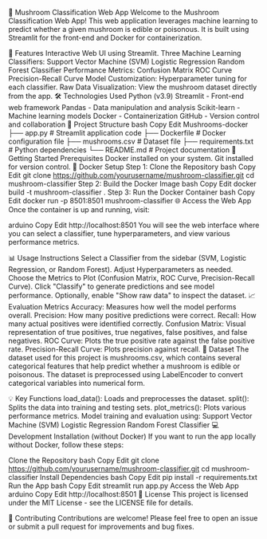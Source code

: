 🍄 Mushroom Classification Web App
Welcome to the Mushroom Classification Web App! This web application leverages machine learning to predict whether a given mushroom is edible or poisonous. It is built using Streamlit for the front-end and Docker for containerization.

🌟 Features
Interactive Web UI using Streamlit.
Three Machine Learning Classifiers:
Support Vector Machine (SVM)
Logistic Regression
Random Forest Classifier
Performance Metrics:
Confusion Matrix
ROC Curve
Precision-Recall Curve
Model Customization:
Hyperparameter tuning for each classifier.
Raw Data Visualization:
View the mushroom dataset directly from the app.
🛠️ Technologies Used
Python (v3.9)
Streamlit - Front-end web framework
Pandas - Data manipulation and analysis
Scikit-learn - Machine learning models
Docker - Containerization
GitHub - Version control and collaboration
📂 Project Structure
bash
Copy
Edit
Mushrooms-docker
├── app.py             # Streamlit application code
├── Dockerfile         # Docker configuration file
├── mushrooms.csv      # Dataset file
├── requirements.txt   # Python dependencies
└── README.md          # Project documentation
🚀 Getting Started
Prerequisites
Docker installed on your system.
Git installed for version control.
🐳 Docker Setup
Step 1: Clone the Repository
bash
Copy
Edit
git clone https://github.com/yourusername/mushroom-classifier.git
cd mushroom-classifier
Step 2: Build the Docker Image
bash
Copy
Edit
docker build -t mushroom-classifier .
Step 3: Run the Docker Container
bash
Copy
Edit
docker run -p 8501:8501 mushroom-classifier
🌐 Access the Web App
Once the container is up and running, visit:

arduino
Copy
Edit
http://localhost:8501
You will see the web interface where you can select a classifier, tune hyperparameters, and view various performance metrics.

📊 Usage Instructions
Select a Classifier from the sidebar (SVM, Logistic Regression, or Random Forest).
Adjust Hyperparameters as needed.
Choose the Metrics to Plot (Confusion Matrix, ROC Curve, Precision-Recall Curve).
Click "Classify" to generate predictions and see model performance.
Optionally, enable "Show raw data" to inspect the dataset.
📈 Evaluation Metrics
Accuracy: Measures how well the model performs overall.
Precision: How many positive predictions were correct.
Recall: How many actual positives were identified correctly.
Confusion Matrix: Visual representation of true positives, true negatives, false positives, and false negatives.
ROC Curve: Plots the true positive rate against the false positive rate.
Precision-Recall Curve: Plots precision against recall.
📝 Dataset
The dataset used for this project is mushrooms.csv, which contains several categorical features that help predict whether a mushroom is edible or poisonous. The dataset is preprocessed using LabelEncoder to convert categorical variables into numerical form.

💡 Key Functions
load_data(): Loads and preprocesses the dataset.
split(): Splits the data into training and testing sets.
plot_metrics(): Plots various performance metrics.
Model training and evaluation using:
Support Vector Machine (SVM)
Logistic Regression
Random Forest Classifier
💻 Development
Installation (without Docker)
If you want to run the app locally without Docker, follow these steps:

Clone the Repository
bash
Copy
Edit
git clone https://github.com/yourusername/mushroom-classifier.git
cd mushroom-classifier
Install Dependencies
bash
Copy
Edit
pip install -r requirements.txt
Run the App
bash
Copy
Edit
streamlit run app.py
Access the Web App
arduino
Copy
Edit
http://localhost:8501
📝 License
This project is licensed under the MIT License - see the LICENSE file for details.

🤝 Contributing
Contributions are welcome! Please feel free to open an issue or submit a pull request for improvements and bug fixes.